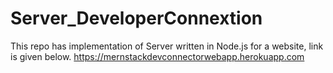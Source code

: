 # Server_DeveloperConnextion
This repo has implementation of Server written in Node.js for a website, link is given below. 
https://mernstackdevconnectorwebapp.herokuapp.com
